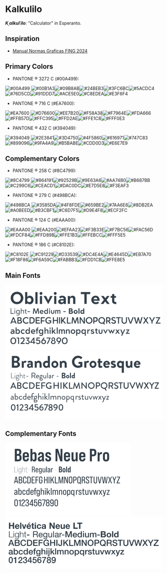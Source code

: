 # Kalkulilo

**_Kˌalkulˈilo_**: "Calculator" in Esperanto.


## Inspiration

- [Manual Normas Graficas FING 2024](https://www.fing.usach.cl/sites/ingenieria/files/paginas/manual_de_normas_graficas_fing_2023.pdf)
## Primary Colors

- PANTONE ® 3272 C (#00A499):

![#00A499](https://via.placeholder.com/30/00A499/000000?text=+) ![#00B1A3](https://via.placeholder.com/30/00B1A3/000000?text=+)![#09B8AB](https://via.placeholder.com/30/09B8AB/000000?text=+)![#24BEB3](https://via.placeholder.com/30/24BEB3/000000?text=+)![#3FC6BC](https://via.placeholder.com/30/3FC6BC/000000?text=+)![#5ACDC4](https://via.placeholder.com/30/5ACDC4/000000?text=+)![#76D5CD](https://via.placeholder.com/30/76D5CD/000000?text=+)![#91DDD7](https://via.placeholder.com/30/91DDD7/000000?text=+)![#ACE5E0](https://via.placeholder.com/30/ACE5E0/000000?text=+)![#C8EDEA](https://via.placeholder.com/30/C8EDEA/000000?text=+)![#E3F6F4](https://via.placeholder.com/30/E3F6F4/000000?text=+)

-  PANTONE ® 716 C (#EA7600):

![#EA7600](https://via.placeholder.com/30/EA7600/000000?text=+) ![#D76600](https://via.placeholder.com/30/D76600/000000?text=+)![#EE7B20](https://via.placeholder.com/30/EE7B20/000000?text=+)![#F58A38](https://via.placeholder.com/30/F58A38/000000?text=+)![#F7964E](https://via.placeholder.com/30/F7964E/000000?text=+)![#FDA666](https://via.placeholder.com/30/FDA666/000000?text=+)![#FFB57D](https://via.placeholder.com/30/FFB57D/000000?text=+)![#FFC395](https://via.placeholder.com/30/FFC395/000000?text=+)![#FFD2AE](https://via.placeholder.com/30/FFD2AE/000000?text=+)![#FFE1C8](https://via.placeholder.com/30/FFE1C8/000000?text=+)![#FFF0E3](https://via.placeholder.com/30/FFF0E3/000000?text=+)

- PANTONE ® 432 C (#394049):

![#394049](https://via.placeholder.com/30/394049/000000?text=+) ![#2E3841](https://via.placeholder.com/30/2E3841/000000?text=+)![#3D4750](https://via.placeholder.com/30/3D4750/000000?text=+)![#4F5860](https://via.placeholder.com/30/4F5860/000000?text=+)![#616971](https://via.placeholder.com/30/616971/000000?text=+)![#747C83](https://via.placeholder.com/30/747C83/000000?text=+)![#899096](https://via.placeholder.com/30/899096/000000?text=+)![#9FA4A9](https://via.placeholder.com/30/9FA4A9/000000?text=+)![#B5BABE](https://via.placeholder.com/30/B5BABE/000000?text=+)![#CDD0D3](https://via.placeholder.com/30/CDD0D3/000000?text=+)![#E6E7E9](https://via.placeholder.com/30/E6E7E9/000000?text=+)

## Complementary Colors

- PANTONE ® 258 C (#8C4799):

![#8C4799](https://via.placeholder.com/30/8C4799/000000?text=+) ![#864191](https://via.placeholder.com/30/864191/000000?text=+)![#92529B](https://via.placeholder.com/30/92529B/000000?text=+)![#9E63A6](https://via.placeholder.com/30/9E63A6/000000?text=+)![#AA74B0](https://via.placeholder.com/30/AA74B0/000000?text=+)![#B687BB](https://via.placeholder.com/30/B687BB/000000?text=+)![#C299C6](https://via.placeholder.com/30/C299C6/000000?text=+)![#CEACD1](https://via.placeholder.com/30/CEACD1/000000?text=+)![#DAC0DC](https://via.placeholder.com/30/DAC0DC/000000?text=+)![#E7D5E8](https://via.placeholder.com/30/E7D5E8/000000?text=+)![#F3EAF3](https://via.placeholder.com/30/F3EAF3/000000?text=+)

- PANTONE ® 279 C (#498BCA):

![#498BCA](https://via.placeholder.com/30/498BCA/000000?text=+) ![#3585DA](https://via.placeholder.com/30/3585DA/000000?text=+)![#4F8FDE](https://via.placeholder.com/30/4F8FDE/000000?text=+)![#659BE2](https://via.placeholder.com/30/659BE2/000000?text=+)![#7AA6E6](https://via.placeholder.com/30/7AA6E6/000000?text=+)![#8DB2EA](https://via.placeholder.com/30/8DB2EA/000000?text=+)![#A0BEED](https://via.placeholder.com/30/A0BEED/000000?text=+)![#B3CBF1](https://via.placeholder.com/30/B3CBF1/000000?text=+)![#C6D7F5](https://via.placeholder.com/30/C6D7F5/000000?text=+)![#D9E4F8](https://via.placeholder.com/30/D9E4F8/000000?text=+)![#ECF2FC](https://via.placeholder.com/30/ECF2FC/000000?text=+)

- PANTONE ® 124 C (#EAAA00):

![#EAAA00](https://via.placeholder.com/30/EAAA00/000000?text=+) ![#EAA200](https://via.placeholder.com/30/EAA200/000000?text=+)![#EFAA23](https://via.placeholder.com/30/EFAA23/000000?text=+)![#F3B33E](https://via.placeholder.com/30/F3B33E/000000?text=+)![#F7BC56](https://via.placeholder.com/30/F7BC56/000000?text=+)![#FAC56D](https://via.placeholder.com/30/FAC56D/000000?text=+)![#FDCF84](https://via.placeholder.com/30/FDCF84/000000?text=+)![#FFD89B](https://via.placeholder.com/30/FFD89B/000000?text=+)![#FFE1B3](https://via.placeholder.com/30/FFE1B3/000000?text=+)![#FFEBCC](https://via.placeholder.com/30/FFEBCC/000000?text=+)![#FFF5E5](https://via.placeholder.com/30/FFF5E5/000000?text=+)

- PANTONE ® 186 C (#C8102E):

![#C8102E](https://via.placeholder.com/30/C8102E/000000?text=+) ![#C91229](https://via.placeholder.com/30/C91229/000000?text=+)![#D33539](https://via.placeholder.com/30/D33539/000000?text=+)![#DC4E4A](https://via.placeholder.com/30/DC4E4A/000000?text=+)![#E4645D](https://via.placeholder.com/30/E4645D/000000?text=+)![#EB7A70](https://via.placeholder.com/30/EB7A70/000000?text=+)![#F18F86](https://via.placeholder.com/30/F18F86/000000?text=+)![#F6A59C](https://via.placeholder.com/30/F6A59C/000000?text=+)![#FABBB3](https://via.placeholder.com/30/FABBB3/000000?text=+)![#FDD1CB](https://via.placeholder.com/30/FDD1CB/000000?text=+)![#FFE8E5](https://via.placeholder.com/30/FFE8E5/000000?text=+)

## Main Fonts

![- Oblivian Text](.assets/img/fonts/Oblivian-Text.png)
![- Brandon Grotesque](.assets/img/fonts/Brandon-Grotesque.png)

## Complementary Fonts

![- Bebas Neue Pro](.assets/img/fonts/Bebas-Neue-Pro.png)
![- Helvetica Neue Pro](.assets/img/fonts/Helvetica-Neue-Pro.png)
